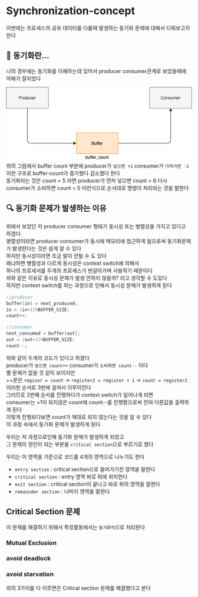 # Synchronization-concept
이번에는 프로세스의 공유 데이터를 다룰때 발생하는 동기화 문제에 대해서 다뤄보고자 한다

## :monocle_face: 동기화란...
나의 경우에는 동기화를 이해하는데 있어서 producer consumer관계로 보았을때에 이해가 잘되었다  

![producer-consumer](./img/Synchronization-concept.png)  
위의 그림에서 buffer count 부분에 producer가 `넣으면 +1` consumer가 `가져가면 -1`  
이런 구조로 buffer-count가 증가했다 감소했다 한다  
동기화라는 것은 count = 5 라면 producer가 먼저 넣으면 count = 6 다시 consumer가 소비하면 count = 5 이런식으로 순서대로 명령이 처리되는 것을 말한다  

## :mag: 동기화 문제가 발생하는 이유
위에서 보았던 저 producer consumer 형태가 동시성 또는 병렬성을 가지고 있다고 하겠다  
병렬성이라면 producer consumer가 동시에 메모리에 접근하게 됨으로써 동기화문제가 발생한다는 것은 쉽게 알 수 있다  
하지만 동시성이라면 조금 말이 안될 수 도 있다  
왜냐하면 병렬성과 다르게 동시성은 context switch에 의해서  
하나의 프로세서를 두개의 프로세스가 번갈아가며 사용하기 때문이다  
위와 같은 이유로 동시성 문제가 발생 안하지 않을까? 라고 생각할 수 도있다  
하지만 context switch를 하는 과정으로 인해서 동시성 문제가 발생하게 된다  
```c
//producer
buffer[in] = next_produced;
in = (in+1)%BUFFER_SIZE;
count++;
```
```c
//consumer
next_consumed = buffer[out];
out = (out+1)%BUFFER_SIZE;
count--;
```
위와 같이 두개의 코드가 있다고 하겠다  
producer가 `넣으면 count++` consumer가 `소비하면 count--` 이다  
별 문제가 없을 것 같이 보이지만  
++문은 `regiser = count` -> `register2 = register + 1` -> `count = register2`  
이러한 순서로 3번에 걸쳐서 이루어진다  
그러므로 2번째 순서를 진행하다가 context switch가 일어나게 되면  
consumer는 +1이 되지않은 count에 count--를 진행함으로써 전혀 다른값을 출력하게 된다  
이렇게 진행되다보면 count가 제대로 되지 않는다는 것을 알 수 있다  
이 과정 속에서 동기화 문제가 발생하게 된다  

우리는 저 과정으로인해 동기화 문제가 발생하게 되었고  
그 문제의 원인이 되는 부분을 `critical section`으로 부르기로 했다

우리는 이 영역을 기준으로 코드를 4개의 영역으로 나누기도 한다
- `entry section` : critical section으로 들어가기전 영역을 말한다
- `critical section` : entry 영역 바로 뒤에 위치한다
- `exit section` : critical section이 끝나고 바로 뒤의 영역을 말한다
- `remainder section` : 나머지 영역을 말한다


## Critical Section 문제
이 문제를 해결하기 위해서 특정활동에서는 `동기화적`으로 처리한다

### Mutual Exclusion


### avoid deadlock


### avoid starvation


위의 3가지를 다 이루면은 Critical section 문제를 해결했다고 본다




